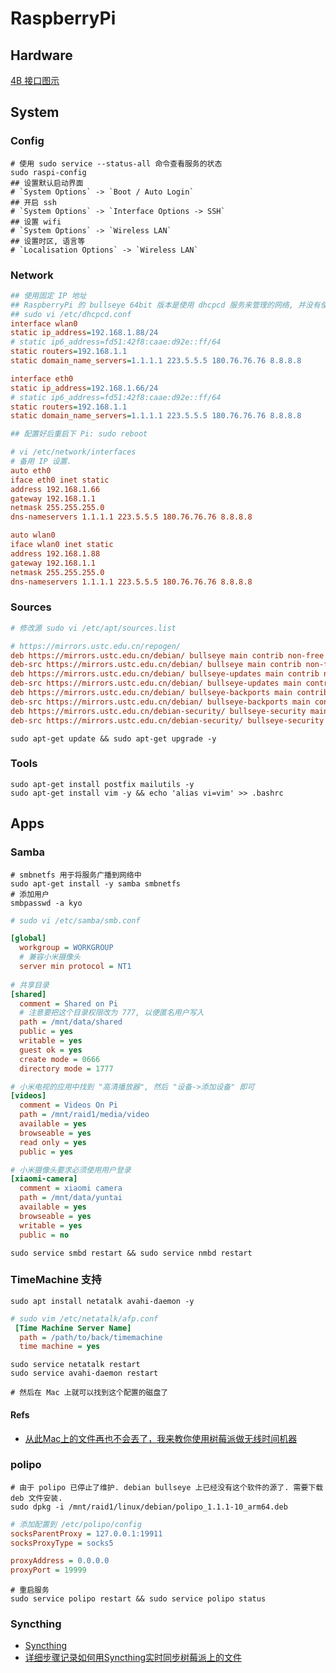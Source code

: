 # RaspberryPi
## Hardware
[4B 接口图示](https://img.alicdn.com/imgextra/i4/2206530532867/O1CN01ZL9ZPk1X385HNnOpj_!!2206530532867.jpg)

## System

### Config
```shell
# 使用 sudo service --status-all 命令查看服务的状态
sudo raspi-config
## 设置默认启动界面
# `System Options` -> `Boot / Auto Login`
## 开启 ssh
# `System Options` -> `Interface Options -> SSH`
## 设置 wifi
# `System Options` -> `Wireless LAN`
## 设置时区, 语言等
# `Localisation Options` -> `Wireless LAN`
```

### Network 
```ini
## 使用固定 IP 地址
## RaspberryPi 的 bullseye 64bit 版本是使用 dhcpcd 服务来管理的网络, 并没有使用 networking
## sudo vi /etc/dhcpcd.conf
interface wlan0
static ip_address=192.168.1.88/24
# static ip6_address=fd51:42f8:caae:d92e::ff/64
static routers=192.168.1.1
static domain_name_servers=1.1.1.1 223.5.5.5 180.76.76.76 8.8.8.8

interface eth0
static ip_address=192.168.1.66/24
# static ip6_address=fd51:42f8:caae:d92e::ff/64
static routers=192.168.1.1
static domain_name_servers=1.1.1.1 223.5.5.5 180.76.76.76 8.8.8.8

## 配置好后重启下 Pi: sudo reboot
```

```ini
# vi /etc/network/interfaces 
# 备用 IP 设置.
auto eth0
iface eth0 inet static
address 192.168.1.66
gateway 192.168.1.1
netmask 255.255.255.0
dns-nameservers 1.1.1.1 223.5.5.5 180.76.76.76 8.8.8.8

auto wlan0
iface wlan0 inet static
address 192.168.1.88
gateway 192.168.1.1
netmask 255.255.255.0
dns-nameservers 1.1.1.1 223.5.5.5 180.76.76.76 8.8.8.8
```
### Sources

```ini
# 修改源 sudo vi /etc/apt/sources.list

# https://mirrors.ustc.edu.cn/repogen/
deb https://mirrors.ustc.edu.cn/debian/ bullseye main contrib non-free
deb-src https://mirrors.ustc.edu.cn/debian/ bullseye main contrib non-free
deb https://mirrors.ustc.edu.cn/debian/ bullseye-updates main contrib non-free
deb-src https://mirrors.ustc.edu.cn/debian/ bullseye-updates main contrib non-free
deb https://mirrors.ustc.edu.cn/debian/ bullseye-backports main contrib non-free
deb-src https://mirrors.ustc.edu.cn/debian/ bullseye-backports main contrib non-free
deb https://mirrors.ustc.edu.cn/debian-security/ bullseye-security main contrib non-free
deb-src https://mirrors.ustc.edu.cn/debian-security/ bullseye-security main contrib non-free

```

```shell
sudo apt-get update && sudo apt-get upgrade -y
```

### Tools
```shell
sudo apt-get install postfix mailutils -y
sudo apt-get install vim -y && echo 'alias vi=vim' >> .bashrc
```

## Apps
### Samba
```shell
# smbnetfs 用于将服务广播到网络中
sudo apt-get install -y samba smbnetfs
# 添加用户
smbpasswd -a kyo 
```
```ini
# sudo vi /etc/samba/smb.conf

[global]
  workgroup = WORKGROUP
  # 兼容小米摄像头
  server min protocol = NT1
  
# 共享目录
[shared]
  comment = Shared on Pi
  # 注意要把这个目录权限改为 777, 以便匿名用户写入
  path = /mnt/data/shared
  public = yes
  writable = yes
  guest ok = yes
  create mode = 0666
  directory mode = 1777

# 小米电视的应用中找到 "高清播放器", 然后 "设备->添加设备" 即可
[videos]
  comment = Videos On Pi
  path = /mnt/raid1/media/video
  available = yes
  browseable = yes
  read only = yes
  public = yes

# 小米摄像头要求必须使用用户登录
[xiaomi-camera]
  comment = xiaomi camera
  path = /mnt/data/yuntai
  available = yes
  browseable = yes
  writable = yes
  public = no

```

```shell
sudo service smbd restart && sudo service nmbd restart
```

### TimeMachine 支持

```shell
sudo apt install netatalk avahi-daemon -y
```
```ini
# sudo vim /etc/netatalk/afp.conf
 [Time Machine Server Name]
  path = /path/to/back/timemachine
  time machine = yes
```

```shell
sudo service netatalk restart
sudo service avahi-daemon restart

# 然后在 Mac 上就可以找到这个配置的磁盘了
```

#### Refs
* [从此Mac上的文件再也不会丟了，我来教你使用树莓派做无线时间机器](https://zhuanlan.zhihu.com/p/335259509)


### polipo
```shell
# 由于 polipo 已停止了维护. debian bullseye 上已经没有这个软件的源了. 需要下载 deb 文件安装.
sudo dpkg -i /mnt/raid1/linux/debian/polipo_1.1.1-10_arm64.deb

```

```ini
# 添加配置到 /etc/polipo/config
socksParentProxy = 127.0.0.1:19911
socksProxyType = socks5

proxyAddress = 0.0.0.0
proxyPort = 19999
```

```shell
# 重启服务
sudo service polipo restart && sudo service polipo status
```

### Syncthing

* [Syncthing](https://syncthing.net/)
* [详细步骤记录如何用Syncthing实时同步树莓派上的文件](https://www.labno3.com/2021/03/31/synchronizing-files-on-your-raspberry-pi-with-syncthing/)


